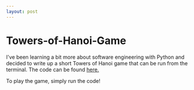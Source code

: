 ```yaml
---
layout: post
---
```


# Towers-of-Hanoi-Game

I've been learning a bit more about software engineering with Python and decided to write up a short Towers of Hanoi game that can be run from the terminal.
The code can be found [here.](https://nbviewer.jupyter.org/github/euresa/PythonProjects/blob/main/TowersOfHanoi/tower.py) 

To play the game, simply run the code! 